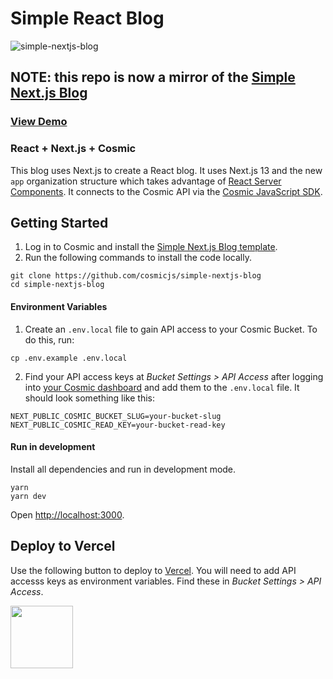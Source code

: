 # Simple React Blog
![simple-nextjs-blog](https://github.com/cosmicjs/simple-nextjs-blog/assets/1950722/0260dc48-05aa-4a84-98fa-6e6ff2671317)

## NOTE: this repo is now a mirror of the [Simple Next.js Blog](https://github.com/cosmicjs/simple-nextjs-blog)


### [View Demo](https://cosmic-nextjs-blog.vercel.app/)

### React + Next.js + Cosmic
This blog uses Next.js to create a React blog.  It uses Next.js 13 and the new `app` organization structure which takes advantage of [React Server Components](https://nextjs.org/docs/getting-started/react-essentials#server-components). It connects to the Cosmic API via the [Cosmic JavaScript SDK](https://www.npmjs.com/package/@cosmicjs/sdk).

## Getting Started
1. Log in to Cosmic and install the [Simple Next.js Blog template](https://www.cosmicjs.com/marketplace/templates/simple-nextjs-blog).
2. Run the following commands to install the code locally.
```
git clone https://github.com/cosmicjs/simple-nextjs-blog
cd simple-nextjs-blog
```
#### Environment Variables

1. Create an `.env.local` file to gain API access to your Cosmic Bucket. To do this, run:
```
cp .env.example .env.local
```
2. Find your API access keys at <em>Bucket Settings &gt; API Access</em> after logging into [your Cosmic dashboard](https://app.cosmicjs.com/login) and add them to the `.env.local` file. It should look something like this:
```
NEXT_PUBLIC_COSMIC_BUCKET_SLUG=your-bucket-slug
NEXT_PUBLIC_COSMIC_READ_KEY=your-bucket-read-key
```

#### Run in development
Install all dependencies and run in development mode.
```
yarn
yarn dev
```
Open [http://localhost:3000](http://localhost:3000).

## Deploy to Vercel

<p>Use the following button to deploy to <a href="https://vercel.com/" rel="noopener noreferrer" target="_blank">Vercel</a>. You will need to add API accesss keys as environment variables. Find these in <em>Bucket Settings &gt; API Access</em>.</p>
<p>
<a href="https://vercel.com/import/git?c=1&s=https://github.com/cosmicjs/simple-nextjs-blog&env=NEXT_PUBLIC_COSMIC_BUCKET_SLUG,NEXT_PUBLIC_COSMIC_READ_KEY" rel="noopener noreferrer" target="_blank"><img src="https://cdn.cosmicjs.com/d3f0d5e0-c064-11ea-9a05-6f8a16b0b14c-deploy-to-vercel.svg" style="width: 100px;" class="fr-fic fr-dib fr-fil"></a>
</p>
